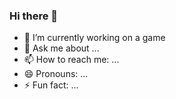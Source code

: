 ### Hi there 👋

- 🔭 I’m currently working on a game
- 💬 Ask me about ...
- 📫 How to reach me: ...
- 😄 Pronouns: ...
- ⚡ Fun fact: ...
<!--
**t-money-g/t-money-g** is a ✨ _special_ ✨ repository because its `README.md` (this file) appears on your GitHub profile.

Here are some ideas to get you started:

- 🔭 I’m currently working on ...
- 🌱 I’m currently learning ...
- 👯 I’m looking to collaborate on ...
- 🤔 I’m looking for help with ...
- 💬 Ask me about ...
- 📫 How to reach me: ...
- 😄 Pronouns: ...
- ⚡ Fun fact: ...
-->
